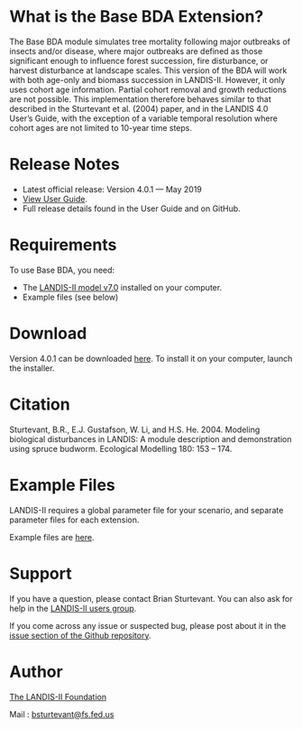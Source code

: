 # What is the Base BDA Extension?

The Base BDA module simulates tree mortality following major outbreaks of insects and/or disease, where major outbreaks are defined as those significant enough to influence forest succession, fire disturbance, or harvest disturbance at landscape scales. This version of the BDA will work with both age-only and biomass succession in LANDIS-II. However, it only uses cohort age information. Partial cohort removal and growth reductions are not possible. This implementation therefore behaves similar to that described in the Sturtevant et al. (2004) paper, and in the LANDIS 4.0 User’s Guide, with the exception of a variable temporal resolution where cohort ages are not limited to 10-year time steps.

# Release Notes

- Latest official release: Version 4.0.1 — May 2019
- [View User Guide](https://github.com/LANDIS-II-Foundation/Extension-Base-BDA/blob/master/docs/LANDIS-II%20Biological%20Disturbance%20Agent%20v4.0.1%20User%20Guide.pdf).
- Full release details found in the User Guide and on GitHub.

# Requirements

To use Base BDA, you need:

- The [LANDIS-II model v7.0](http://www.landis-ii.org/install) installed on your computer.
- Example files (see below)

# Download

Version 4.0.1 can be downloaded [here](https://github.com/LANDIS-II-Foundation/Extension-Base-BDA/blob/master/deploy/installer/LANDIS-II-V7%20Base%20BDA%204.0.1-setup.exe). To install it on your computer, launch the installer.

# Citation

Sturtevant, B.R., E.J. Gustafson, W. Li, and H.S. He. 2004. Modeling biological disturbances in LANDIS: A module description and demonstration using spruce budworm. Ecological Modelling 180: 153 – 174.

# Example Files

LANDIS-II requires a global parameter file for your scenario, and separate parameter files for each extension.

Example files are [here](https://github.com/LANDIS-II-Foundation/Extension-Base-BDA/blob/master/testings/version-tests/Core7-BaseBDA4.0/Base-bda-example.zip).

# Support

If you have a question, please contact Brian Sturtevant. 
You can also ask for help in the [LANDIS-II users group](http://www.landis-ii.org/users).

If you come across any issue or suspected bug, please post about it in the [issue section of the Github repository](https://github.com/LANDIS-II-Foundation/Extension-Base-BDA/issues).

# Author

[The LANDIS-II Foundation](http://www.landis-ii.org)

Mail : bsturtevant@fs.fed.us
